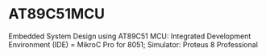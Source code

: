 # AT89C51MCU
Embedded System Design using AT89C51 MCU:
Integrated Development Environment (IDE) = MikroC Pro for 8051;
Simulator: Proteus 8 Professional
